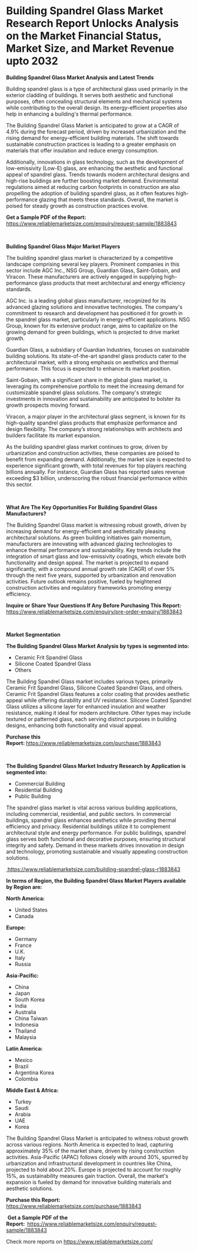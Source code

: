 <p><h1>Building Spandrel Glass Market Research Report Unlocks Analysis on the Market Financial Status, Market Size, and Market Revenue upto 2032</h1></p><p><strong>Building Spandrel Glass Market Analysis and Latest Trends</strong></p>
<p><p>Building spandrel glass is a type of architectural glass used primarily in the exterior cladding of buildings. It serves both aesthetic and functional purposes, often concealing structural elements and mechanical systems while contributing to the overall design. Its energy-efficient properties also help in enhancing a building's thermal performance.</p><p>The Building Spandrel Glass Market is anticipated to grow at a CAGR of 4.9% during the forecast period, driven by increased urbanization and the rising demand for energy-efficient building materials. The shift towards sustainable construction practices is leading to a greater emphasis on materials that offer insulation and reduce energy consumption. </p><p>Additionally, innovations in glass technology, such as the development of low-emissivity (Low-E) glass, are enhancing the aesthetic and functional appeal of spandrel glass. Trends towards modern architectural designs and high-rise buildings are further boosting market demand. Environmental regulations aimed at reducing carbon footprints in construction are also propelling the adoption of building spandrel glass, as it often features high-performance glazing that meets these standards. Overall, the market is poised for steady growth as construction practices evolve.</p></p>
<p><strong>Get a Sample PDF of the Report:&nbsp;</strong> <a href="https://www.reliablemarketsize.com/enquiry/request-sample/1883843?utm_campaign=2475&utm_medium=2&utm_source=Github&utm_content=ia&utm_term=03042025&utm_id=building-spandrel-glass">https://www.reliablemarketsize.com/enquiry/request-sample/1883843</a></p>
<p>&nbsp;</p>
<p><strong>Building Spandrel Glass Major Market Players</strong></p>
<p><p>The building spandrel glass market is characterized by a competitive landscape comprising several key players. Prominent companies in this sector include AGC Inc., NSG Group, Guardian Glass, Saint-Gobain, and Viracon. These manufacturers are actively engaged in supplying high-performance glass products that meet architectural and energy efficiency standards.</p><p>AGC Inc. is a leading global glass manufacturer, recognized for its advanced glazing solutions and innovative technologies. The company's commitment to research and development has positioned it for growth in the spandrel glass market, particularly in energy-efficient applications. NSG Group, known for its extensive product range, aims to capitalize on the growing demand for green buildings, which is projected to drive market growth.</p><p>Guardian Glass, a subsidiary of Guardian Industries, focuses on sustainable building solutions. Its state-of-the-art spandrel glass products cater to the architectural market, with a strong emphasis on aesthetics and thermal performance. This focus is expected to enhance its market position.</p><p>Saint-Gobain, with a significant share in the global glass market, is leveraging its comprehensive portfolio to meet the increasing demand for customizable spandrel glass solutions. The company's strategic investments in innovation and sustainability are anticipated to bolster its growth prospects moving forward.</p><p>Viracon, a major player in the architectural glass segment, is known for its high-quality spandrel glass products that emphasize performance and design flexibility. The company’s strong relationships with architects and builders facilitate its market expansion.</p><p>As the building spandrel glass market continues to grow, driven by urbanization and construction activities, these companies are poised to benefit from expanding demand. Additionally, the market size is expected to experience significant growth, with total revenues for top players reaching billions annually. For instance, Guardian Glass has reported sales revenue exceeding $3 billion, underscoring the robust financial performance within this sector.</p></p>
<p>&nbsp;</p>
<p><strong>What Are The Key Opportunities For Building Spandrel Glass Manufacturers?</strong></p>
<p><p>The Building Spandrel Glass market is witnessing robust growth, driven by increasing demand for energy-efficient and aesthetically pleasing architectural solutions. As green building initiatives gain momentum, manufacturers are innovating with advanced glazing technologies to enhance thermal performance and sustainability. Key trends include the integration of smart glass and low-emissivity coatings, which elevate both functionality and design appeal. The market is projected to expand significantly, with a compound annual growth rate (CAGR) of over 5% through the next five years, supported by urbanization and renovation activities. Future outlook remains positive, fueled by heightened construction activities and regulatory frameworks promoting energy efficiency.</p></p>
<p><strong>Inquire or Share Your Questions If Any Before Purchasing This Report:</strong> <a href="https://www.reliablemarketsize.com/enquiry/pre-order-enquiry/1883843?utm_campaign=2475&utm_medium=2&utm_source=Github&utm_content=ia&utm_term=03042025&utm_id=building-spandrel-glass">https://www.reliablemarketsize.com/enquiry/pre-order-enquiry/1883843</a></p>
<p>&nbsp;</p>
<p><strong>Market Segmentation</strong></p>
<p><strong>The Building Spandrel Glass Market Analysis by types is segmented into:</strong></p>
<p><ul><li>Ceramic Frit Spandrel Glass</li><li>Silicone Coated Spandrel Glass</li><li>Others</li></ul></p>
<p><p>The Building Spandrel Glass market includes various types, primarily Ceramic Frit Spandrel Glass, Silicone Coated Spandrel Glass, and others. Ceramic Frit Spandrel Glass features a color coating that provides aesthetic appeal while offering durability and UV resistance. Silicone Coated Spandrel Glass utilizes a silicone layer for enhanced insulation and weather resistance, making it ideal for modern architecture. Other types may include textured or patterned glass, each serving distinct purposes in building designs, enhancing both functionality and visual appeal.</p></p>
<p><strong>Purchase this Report:&nbsp;</strong><a href="https://www.reliablemarketsize.com/purchase/1883843?utm_campaign=2475&utm_medium=2&utm_source=Github&utm_content=ia&utm_term=03042025&utm_id=building-spandrel-glass">https://www.reliablemarketsize.com/purchase/1883843</a></p>
<p>&nbsp;</p>
<p><strong>The Building Spandrel Glass Market Industry Research by Application is segmented into:</strong></p>
<p><ul><li>Commercial Building</li><li>Residential Building</li><li>Public Building</li></ul></p>
<p><p>The spandrel glass market is vital across various building applications, including commercial, residential, and public sectors. In commercial buildings, spandrel glass enhances aesthetics while providing thermal efficiency and privacy. Residential buildings utilize it to complement architectural style and energy performance. For public buildings, spandrel glass serves both functional and decorative purposes, ensuring structural integrity and safety. Demand in these markets drives innovation in design and technology, promoting sustainable and visually appealing construction solutions.</p></p>
<p><a href="https://www.reliablemarketsize.com/building-spandrel-glass-r1883843?utm_campaign=2475&utm_medium=2&utm_source=Github&utm_content=ia&utm_term=03042025&utm_id=building-spandrel-glass">&nbsp;https://www.reliablemarketsize.com/building-spandrel-glass-r1883843</a></p>
<p><strong>In terms of Region, the Building Spandrel Glass Market Players available by Region are:</strong></p>
<p>
    <p> <strong> North America: </strong>
        <ul>
            <li>United States</li>
            <li>Canada</li>
        </ul>
        </p> 
    <p> <strong> Europe: </strong>
        <ul>
            <li>Germany</li>
            <li>France</li>
            <li>U.K.</li>
            <li>Italy</li>
            <li>Russia</li>
        </ul>
        </p> 
    <p> <strong> Asia-Pacific: </strong>
        <ul>
            <li>China</li>
            <li>Japan</li>
            <li>South Korea</li>
            <li>India</li>
            <li>Australia</li>
            <li>China Taiwan</li>
            <li>Indonesia</li>
            <li>Thailand</li>
            <li>Malaysia</li>
        </ul>
        </p> 
    <p> <strong> Latin America: </strong>
        <ul>
            <li>Mexico</li>
            <li>Brazil</li>
            <li>Argentina Korea</li>
            <li>Colombia</li>
        </ul>
        </p> 
    <p> <strong> Middle East & Africa: </strong>
        <ul>
            <li>Turkey</li>
            <li>Saudi</li>
            <li>Arabia</li>
            <li>UAE</li>
            <li>Korea</li>
        </ul>
    </p>
    </p>
<p><p>The Building Spandrel Glass Market is anticipated to witness robust growth across various regions. North America is expected to lead, capturing approximately 35% of the market share, driven by rising construction activities. Asia-Pacific (APAC) follows closely with around 30%, spurred by urbanization and infrastructural development in countries like China, projected to hold about 20%. Europe is projected to account for roughly 15%, as sustainability measures gain traction. Overall, the market's expansion is fueled by demand for innovative building materials and aesthetic solutions.</p></p>
<p><strong>Purchase this Report: </strong><a href="https://www.reliablemarketsize.com/purchase/1883843?utm_campaign=2475&utm_medium=2&utm_source=Github&utm_content=ia&utm_term=03042025&utm_id=building-spandrel-glass">https://www.reliablemarketsize.com/purchase/1883843</a></p>
<p>&nbsp;<strong>Get a Sample PDF of the Report:&nbsp;&nbsp;</strong><a href="https://www.reliablemarketsize.com/enquiry/request-sample/1883843?utm_campaign=2475&utm_medium=2&utm_source=Github&utm_content=ia&utm_term=03042025&utm_id=building-spandrel-glass">https://www.reliablemarketsize.com/enquiry/request-sample/1883843</a></p>
<p><strong></strong></p>
<p>Check more reports on <a href="https://www.reliablemarketsize.com/?utm_campaign=2475&utm_medium=2&utm_source=Github&utm_content=ia&utm_term=03042025&utm_id=building-spandrel-glass">https://www.reliablemarketsize.com/</a></p>